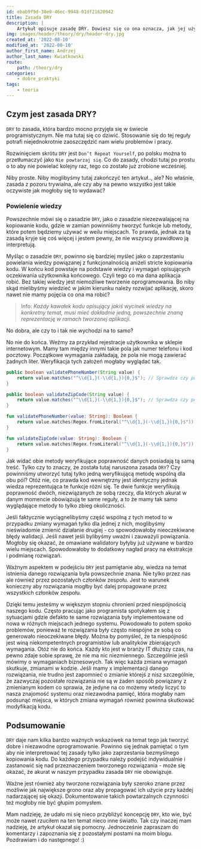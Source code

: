 ```yaml
---
id: ebab9f9d-30e0-46ec-9948-01df21620942
title: Zasada DRY
description: |
    Artykuł opisuje zasadę DRY. Dowiesz się co ona oznacza, jak jej używać oraz jak należy ją prawidłowo interpretować.
img: images/header/theory/dry/header-dry.jpg
created_at: '2022-08-10'
modified_at: '2022-08-10'
author_first_name: Andrzej
author_last_name: Kwiatkowski
route: 
    path: /theory/dry
categories: 
    - dobre_praktyki
tags: 
    - teoria
---
```

## Czym jest zasada DRY?
`DRY` to zasada, która bardzo mocno przyjęła się w świecie programistycznym. Nie ma tutaj się co dziwić. Stosowanie się do tej reguły potrafi niejednokrotnie zaoszczędzić nam wielu problemów i pracy. 

Rozwinięciem skrótu `DRY` jest `Don’t Repeat Yourself`, po polsku można to przetłumaczyć jako `Nie powtarzaj się`. Co do zasady, chodzi tutaj po prostu o to aby nie powielać kolejny raz, tego co zostało już zrobione wcześniej. 

Niby proste. Niby moglibyśmy tutaj zakończyć ten artykuł.., ale? No właśnie, zasada z pozoru trywialna, ale czy aby na pewno wszystko jest takie oczywiste jak mogłoby się to wydawać? 

### Powielenie wiedzy
Powszechnie mówi się o zasadzie `DRY`, jako o zasadzie niezezwalającej na kopiowanie kodu, gdzie w zamian powinniśmy tworzyć funkcje lub metody, które potem będziemy używać w weilu miejscach. To prawda, jednak za tą zasadą kryje się coś więcej i jestem pewny, że nie wszyscy prawidłowo ją interpretują. 

Myśląc o zasadzie `DRY`, powinno się bardziej myśleć jako o zaprzestaniu powielania wiedzy powiązanej z funkcjonalnością aniżeli stricte kopiowania kodu. W końcu kod powstaje na podstawie wiedzy i wymagań opisujących oczekiwania użytkownika końcowego. Czyli tego co ma dana aplikacja robić. Bez takiej wiedzy jest niemożliwe tworzenie oprogramowania. Bo niby skąd mielibyśmy wiedzieć w jakim kierunku należy rozwijać aplikację, skoro nawet nie mamy pojęcia co ona ma robić? 

> Info: <dfn>Każdy kawałek kodu opisujący jakiś wycinek wiedzy na konkretny temat, musi mieć dokładnie jedną, powszechnie znaną reprezentację w ramach tworzonej aplikacji.</dfn>

No dobra, ale czy to i tak nie wychodzi na to samo? 

No nie do końca. Weźmy za przykład rejestracje użytkownika w sklepie internetowym. Mamy tam między innymi takie pola jak numer telefonu i kod pocztowy. Początkowe wymagania zakładają, że pola nie mogą zawierać żadnych liter. Weryfikacja tych założeń mogłaby wyglądać tak. 

```java
public boolean validatePhoneNumber(String value) {
    return value.matches("^\\d{1,}(-\\d{1,}){0,}$"); // Sprawdza czy podana wartość nie jest pusta i czy zawiera liczby, które mogą być oddzielone myślnikiem.
}

public boolean validateZipCode(String value) {
    return value.matches("^\\d{1,}(-\\d{1,}){0,}$"); // Sprawdza czy podana wartość nie jest pusta i czy zawiera liczby, które mogą być oddzielone myślnikiem.
}
```
```kotlin
fun validatePhoneNumber(value: String): Boolean {
    return value.matches(Regex.fromLiteral("^\\d{1,}(-\\d{1,}){0,}$")) // Sprawdza czy podana wartość nie jest pusta i czy zawiera liczby, które mogą być oddzielone myślnikiem.
}

fun validateZipCode(value: String): Boolean {
    return value.matches(Regex.fromLiteral("^\\d{1,}(-\\d{1,}){0,}$")) // Sprawdza czy podana wartość nie jest pusta i czy zawiera liczby, które mogą być oddzielone myślnikiem.
}
```

Jak widać obie metody weryfikujące poprawność danych posiadają tą samą treść. Tylko czy to znaczy, że została tutaj naruszona zasada `DRY`? Czy powinniśmy utworzyć tutaj tylko jedną weryfikującą metodę wspólną dla obu pól? Otóż nie, co prawda kod wewnętrzny jest identyczny jednak wiedza reprezentująca te funkcje różni się. Te dwie funkcje weryfikują poprawność dwóch, niezwiązanych ze sobą rzeczy, dla których akurat w danym momencie obowiązują te same reguły, a to że mamy tak samo wyglądające metody to tylko zbieg okoliczności. 

Jeśli faktycznie wyciągnelibyśmy część wspólną z tych metod to w przypadku zmiany wymagań tylko dla jednej z nich, moglibyśmy nieświadomie zmienić działanie drugiej - co spowodowałoby nieoczekiwane błędy walidacji. Jeśli nawet jeśli bylibyśmy uważni i zauważyli powiązania. Mogłoby się okazać, że omawiane walidatory byłyby już używane w bardzo wielu miejscach. Spowodowałoby to dodatkowy nagład pracy na ekstrakcje i podmianę rozwiązań. 

Ważnym aspektem w podejściu `DRY` jest pamiętanie aby, wiedza na temat istnienia danego rozwiązania była powszechnie znana. Nie tylko przez nas ale również przez pozostałych członków zespołu. Jest to warunek konieczny aby rozwiązania mogłby być dalej propagowane przez wszystkich członków zespołu. 

Dzięki temu jesteśmy w większym stopniu chronieni przed niespójnością naszego kodu. Często pracując jako programista spotykałem się z sytuacjami gdzie defakto te same rozwiązania były implementowane od nowa w różnych miejscach jednego systemu. Powodowało to potem spoko problemów, ponieważ te rozwiązania były często niespójne ze sobą co generowało nieoczekiwane błędy. Można by pomyśleć, że ta niespójność jest winą niekompetentnych programistów lub analityków zbierających wymagania. Otóż nie do końca. Każdy kto jest w branży IT dłuższy czas, na pewno zdaje sobie sprawę, że nie ma nic niezmiennego. Szczególnie jeśli mówimy o wymaganiach biznesowych. Tak więc każda zmiana wymagań skutkuje, zmianami w kodzie. Jeśli mamy x implementacji danego rozwiązania, nie trudno jest zapomnieć o zmianie którejś z nisz szczególnie, że zazwyczaj pozostałe rozwiązania nie są w żaden sposób powiązany z zmienianym kodem co sprawia, że jedyne na co możemy wtedy liczyć to nasza znajomość systemu oraz niezawodna pamięć, która mogłaby nam podsunąć miejsca, w których zmiana wymagań również powinna skutkować modyfikacją kodu. 

## Podsumowanie

`DRY` daje nam kilka bardzo ważnych wskazówek na temat tego jak tworzyć dobre i niezawodne oprogramowanie. Powinno się jednak pamiętać o tym aby nie interpretować tej zasady tylko jako zaprzestania bezmyślnego kopiowania kodu. Do każdego przypadku należy podejść indywidualnie i zastanowić się nad przeznaczeniem tworzonego rozwiązania - może się okazać, że akurat w naszym przypadku zasada `DRY` nie obowiązuje. 

Ważne jest również aby tworzone rozwiązania były szeroko znane przez możliwie jak największe grono oraz aby propagować ich użycie przy każdej nadarzającej się okazji. Dokumentowanie takich powtarzalnych czynności też mogłoby nie być głupim pomysłem. 

Mam nadzieję, że udało mi się nieco przybliżyć koncepcję `DRY`, kto wie, być może nawet rzuciłem na ten temat nieco inne światło. Tak czy inaczej mam nadzieję, że artykuł okazał się pomocny. Jednocześnie zapraszam do komentarzy i zapoznania się z pozostałymi postami na moim blogu. Pozdrawiam i do następnego! :)